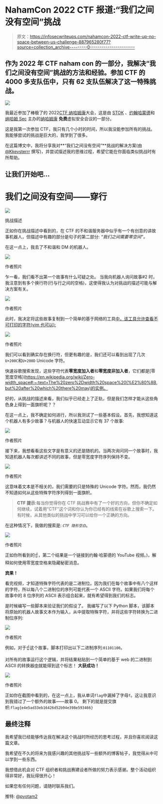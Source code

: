 # NahamCon 2022 CTF 报道:“我们之间没有空间”挑战

> 原文：<https://infosecwriteups.com/nahamcon-2022-ctf-write-up-no-space-between-us-challenge-887965280f77?source=collection_archive---------0----------------------->

## 作为 2022 年 CTF naham con 的一部分，我解决“我们之间没有空间”挑战的方法和经验。参加 CTF 的 4000 多支队伍中，只有 62 支队伍解决了这一特殊挑战。

![](img/53c5902c556348532fd32295f0c6d6db.png)

我最近参加了棒极了的 2022[CTF 纳哈姆康](https://ctf.nahamcon.com/)大会，这是由 [STOK](https://twitter.com/STOKFredrik) 、[约翰哈蒙德](https://twitter.com/_johnhammond)和[纳哈姆 Sec](https://twitter.com/NahamSec) 主办的[纳哈姆康](https://www.nahamcon.com/) **免费**虚拟安全会议的一部分。

这是我第一次参加 CTF，我只有几个小时的时间，所以我没能参加所有的挑战。我能够尝试的挑战是巨大的，我学到了很多。

在这篇博文中，我将分享我对**“我们之间没有空间”**挑战的解决方案(由 [@Kkevsterrr](https://twitter.com/kkevsterrr) 撰写)，并尝试描述我的思维过程，希望它能在你面临类似挑战时有所帮助。

## 让我们开始吧…

# 我们之间没有空间——穿行

![](img/c536f2fb1e546226168c8838421d9be0.png)

挑战描述

正如你在挑战描述中看到的，在 CTF 的不和谐服务器中似乎有一个有创意的讲故事机器人，但描述中有趣的部分是句子的第二部分:
*“我们之间需要零空间”。*

在这一点上，我去了不和谐和 DM 的机器人。

![](img/11f14d73974f69f30c2a0d30f2986dc5.png)

作者照片

乍一看，我们看不出第一个故事有什么可疑之处。
当我向机器人询问故事#2 时，我注意到有多个换行符(行与行之间的空格)，这使得我认为对挑战的描述可能与解决方案有关。

![](img/520bc4a5c15e488ec6079e91c17a4b70.png)

作者照片

此时，我决定将这些故事复制到一个简单的基于网络的工具[中，该工具允许查看不可打印的字符(vim 也可以):](https://www.soscisurvey.de/tools/view-chars.php)

![](img/62d8079de5c8164b1ce91cab9afa6724.png)

作者照片

我们可以看到确实存在换行符，但更有趣的是，我们还可以看到出现了几次``U+200C``和``U+200D`` Unicode 字符。

快速谷歌搜索发现，这些字符代表**零宽度加入者**和**零宽度非加入者**，它们都是[零宽度空格](https://en.wikipedia.org/wiki/Zero-width_space#:~:text=The%20zero%2Dwidth%20space%20(%E2%80%8B,but%20after%20which%20there%20may)的实例。

好的，从挑战的描述来看，我们似乎已经走上了正轨，但是我们怎样才能从这些角色身上得到一面旗帜呢？？

在这一点上，我不确定如何进行，所以我测试了一些基本假设。首先，我想知道这个机器人有多少故事？与机器人的快速互动显示它有 37 个故事:

![](img/c82fce36a8fe5b9901dea94fadeeac00.png)

作者照片

接下来，我想看看这些文字是有意义的还是随机的。当两次询问同一个故事时，我知道机器人每次都讲述不同的故事，但是零宽度字符序列保持不变。

![](img/ad5f632fe8f85167e6b7f642cec76e73.png)

作者照片

这意味着文本是不相关的，我们需要的只是特殊的 Unicode 字符。然而，我仍然不知道如何从这些特殊字符序列得到一面旗帜。

> **CTF 提示**:每当你觉得你在 CTF 挑战赛中有了一个好的方向，但你不确定如何继续，试着用“CTF”这个词和你认为你已经有的线索在谷歌上搜索一下。有时候，从其他类似的挑战中学习可以给你一个正确的方向。

在这种情况下，我做的搜索是: *`CTF 隐形空白`*。

![](img/619cd2b0af8f2774c4a9d5c2541a8a36.png)

作者照片

正如你所看到的☝️，第二个结果是一个链接到约翰·哈蒙德的 YouTube 视频。)，解释如何使用零宽度空格来隐藏秘密消息。

**宾果！**

看完视频，才知道特殊字符代表的是二进制位。因为我们在每个故事中有八个这样的字符，所以每八个二进制位的序列可能代表一个 ASCII 字符。如果我们将每个故事中的 8 位序列的 ASCII 表示组合起来，就有希望得到我们的标志。

是时候编写一些脚本来验证我们的假设了。
我编写了以下 Python 脚本，该脚本将原始的机器人故事文本作为输入，从中提取特殊字符，并将这些字符转换为二进制位序列:

![](img/a6c56837eb43bdab08d90e243623a57a.png)

作者照片

例如，对于☝️这个故事，脚本打印出以下二进制序列:`01101100`。

对所有的故事运行这个逻辑，并将结果粘贴到一个简单的基于 web 的二进制到 ASCII 的转换器[中](https://www.rapidtables.com/convert/number/binary-to-ascii.html)就能得到这个标志！
**大获成功！**

![](img/0056f6dfcdce372050064a53271fd14e.png)

作者照片

正如你在截图中看到的，在这一点上，我从单词`flag`中漏掉了字母``f``。这让我意识到我错过了一个额外的故事——故事 0。
剩下的就是提交旗帜:`flag{e4e5ad33eb16426d52b94e398e593466}`

## 最终注释

我希望我已经能够传达我在解决这个挑战时所经历的思考过程，并且你喜欢阅读这篇文章。

我希望在不久的将来为我感兴趣的其他挑战写一些额外的博客帖子，我觉得从中可以学到一些东西。

我想借此机会对 CTF 组织者和挑战赛建设者所做的努力表示感谢。整个活动组织得非常好，我玩得很开心！

如果您有任何问题，请随时联系我们。

推特: [@pyotam2](https://twitter.com/pyotam2)